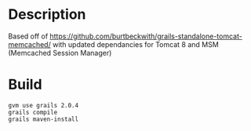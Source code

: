 # Description

Based off of <https://github.com/burtbeckwith/grails-standalone-tomcat-memcached/> with updated dependancies for Tomcat 8 and MSM (Memcached Session Manager)

# Build

```
gvm use grails 2.0.4
grails compile
grails maven-install
```
